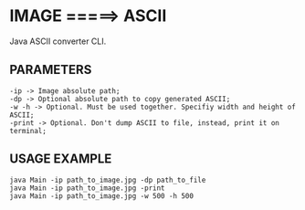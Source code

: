 # IMAGE =====> ASCII

Java ASCII converter CLI.
    
   ## PARAMETERS
    -ip -> Image absolute path;
    -dp -> Optional absolute path to copy generated ASCII;
    -w -h -> Optional. Must be used together. Specifiy width and height of ASCII;
    -print -> Optional. Don't dump ASCII to file, instead, print it on terminal;

## USAGE EXAMPLE
    java Main -ip path_to_image.jpg -dp path_to_file
    java Main -ip path_to_image.jpg -print
    java Main -ip path_to_image.jpg -w 500 -h 500